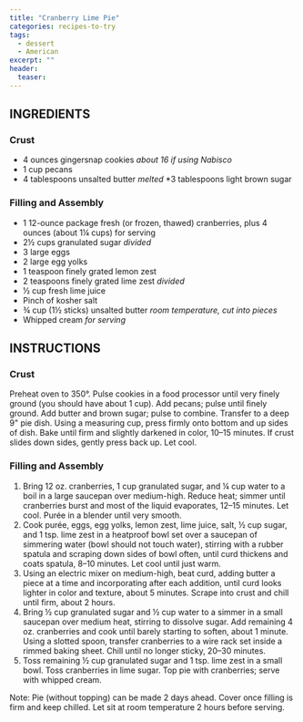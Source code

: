 ```yaml
---
title: "Cranberry Lime Pie"
categories: recipes-to-try
tags: 
  - dessert
  - American
excerpt: ""
header:
  teaser: 
---
```


## INGREDIENTS

### Crust
* 4 ounces gingersnap cookies *about 16 if using Nabisco*
* 1 cup pecans
* 4 tablespoons unsalted butter *melted*
*3 tablespoons light brown sugar

### Filling and Assembly
* 1 12-ounce package fresh (or frozen, thawed) cranberries, plus 4 ounces (about 1¼ cups) for serving
* 2½ cups granulated sugar *divided*
* 3 large eggs
* 2 large egg yolks
* 1 teaspoon finely grated lemon zest
* 2 teaspoons finely grated lime zest *divided*
* ½ cup fresh lime juice
* Pinch of kosher salt
* ¾ cup (1½ sticks) unsalted butter *room temperature, cut into pieces*
* Whipped cream *for serving*

## INSTRUCTIONS

### Crust
Preheat oven to 350°. Pulse cookies in a food processor until very finely ground (you should have about 1 cup). Add pecans; pulse until finely ground. Add butter and brown sugar; pulse to combine. Transfer to a deep 9" pie dish. Using a measuring cup, press firmly onto bottom and up sides of dish. Bake until firm and slightly darkened in color, 10–15 minutes. If crust slides down sides, gently press back up. Let cool.

### Filling and Assembly
1. Bring 12 oz. cranberries, 1 cup granulated sugar, and ¼ cup water to a boil in a large saucepan over medium-high. Reduce heat; simmer until cranberries burst and most of the liquid evaporates, 12–15 minutes. Let cool. Purée in a blender until very smooth.
2. Cook purée, eggs, egg yolks, lemon zest, lime juice, salt, ½ cup sugar, and 1 tsp. lime zest in a heatproof bowl set over a saucepan of simmering water (bowl should not touch water), stirring with a rubber spatula and scraping down sides of bowl often, until curd thickens and coats spatula, 8–10 minutes. Let cool until just warm.
3. Using an electric mixer on medium-high, beat curd, adding butter a piece at a time and incorporating after each addition, until curd looks lighter in color and texture, about 5 minutes. Scrape into crust and chill until firm, about 2 hours.
4. Bring ½ cup granulated sugar and ½ cup water to a simmer in a small saucepan over medium heat, stirring to dissolve sugar. Add remaining 4 oz. cranberries and cook until barely starting to soften, about 1 minute. Using a slotted spoon, transfer cranberries to a wire rack set inside a rimmed baking sheet. Chill until no longer sticky, 20–30 minutes.
5. Toss remaining ½ cup granulated sugar and 1 tsp. lime zest in a small bowl. Toss cranberries in lime sugar. Top pie with cranberries; serve with whipped cream.

Note: Pie (without topping) can be made 2 days ahead. Cover once filling is firm and keep chilled. Let sit at room temperature 2 hours before serving.

